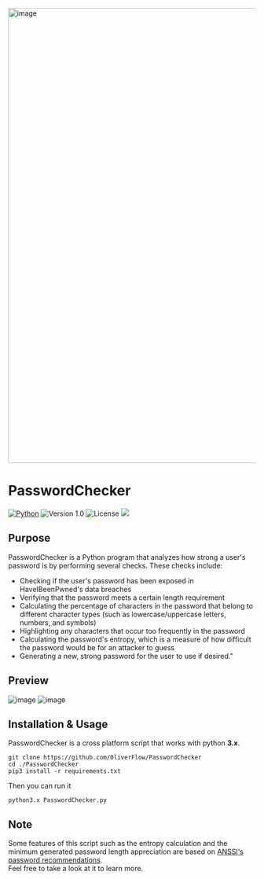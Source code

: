<img width="926" alt="image" src="https://user-images.githubusercontent.com/64969369/210290907-e00a0768-75f2-4062-b3c4-5735bac46c95.png">

# PasswordChecker
[![Python](https://img.shields.io/badge/Python-3.x-yellow.svg)](https://www.python.org/) 
![Version 1.0](http://img.shields.io/badge/version-v1.0-orange.svg) ![License](https://img.shields.io/badge/license-GPLv3-red.svg) <img src="https://img.shields.io/badge/Maintained%3F-Yes-96c40f"> 
 
 ## Purpose
PasswordChecker is a Python program that analyzes how strong a user's password is by performing several checks.
These checks include:
- Checking if the user's password has been exposed in HaveIBeenPwned's data breaches
- Verifying that the password meets a certain length requirement
- Calculating the percentage of characters in the password that belong to different character types (such as lowercase/uppercase letters, numbers, and symbols)
- Highlighting any characters that occur too frequently in the password
- Calculating the password's entropy, which is a measure of how difficult the password would be for an attacker to guess
- Generating a new, strong password for the user to use if desired."

## Preview
![image](https://github.com/0liverFlow/PasswordChecker/assets/64969369/075079dc-1402-4a72-b083-bb490f9f015c)
![image](https://github.com/0liverFlow/PasswordChecker/assets/64969369/a30a3a7d-4205-444a-9ea3-c41eefa80373)



## Installation & Usage
PasswordChecker is a cross platform script that works with python **3.x**.
```
git clone https://github.com/0liverFlow/PasswordChecker
cd ./PasswordChecker
pip3 install -r requirements.txt
```
Then you can run it
```
python3.x PasswordChecker.py
```
## Note
Some features of this script such as the entropy calculation and the minimum generated password length appreciation are based on <a href='https://www.ssi.gouv.fr/uploads/2021/10/anssi-guide-authentification_multifacteur_et_mots_de_passe.pdf'>ANSSI's password recommendations</a>.<br>
Feel free to take a look at it to learn more.
